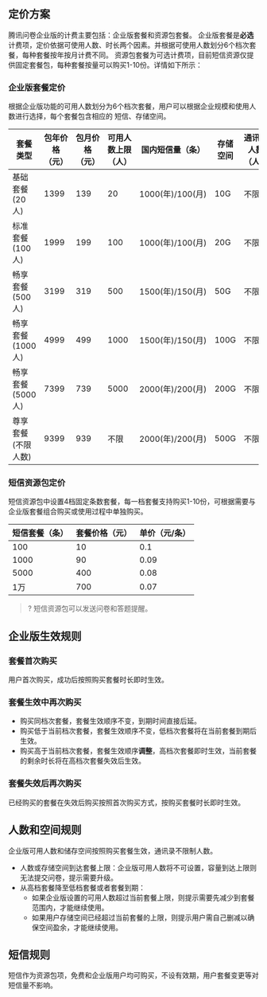 ## 定价方案
腾讯问卷企业版的计费主要包括：企业版套餐和资源包套餐。
企业版套餐是**必选**计费项，定价依据可使用人数、时长两个因素。并根据可使用人数划分6个档次套餐，每种套餐按年按月计费不同。
资源包套餐为可选计费项，目前短信资源仅提供固定套餐包，每种套餐按量可以购买1-10份。详情如下所示：

### 企业版套餐定价[](id:business)

根据企业版功能的可用人数划分为6个档次套餐，用户可以根据企业规模和使用人数进行选择，每个套餐包含相应的 <dx-tag-link link="#business" tag="即将上线">短信</dx-tag-link>、<dx-tag-link link="#business" tag="即将上线">存储空间</dx-tag-link>。

|套餐类型|包年价格（元）|包月价格（元）|可用人数上限（人）|国内短信量（条）|存储空间|通讯录人数（人）|
|---------|---------|---------|---------|---------|---------|---------|
|基础套餐(20人)|1399|139|20|1000(年)/100(月)|10G|不限|
|标准套餐(100人)|1999|199|100|1000(年)/100(月)|20G|不限|
|畅享套餐(500人)|3199|319|500|1500(年)/150(月)|50G|不限|
|畅享套餐(1000人)|4999|499|1000|1500(年)/150(月)|100G|不限|
|畅享套餐(5000人)|7399|739|5000|2000(年)/200(月)|200G|不限|
|尊享套餐(不限人数)|9399|939|不限|2000(年)/200(月)|500G|不限|

### <dx-tag-link link="#message" tag="即将上线">短信资源包定价</dx-tag-link>[](id:message)

短信资源包中设置4档固定条数套餐，每一档套餐支持购买1-10份，可根据需要与企业版套餐组合购买或使用过程中单独购买。

|短信套餐（条）|	套餐价格（元）|	单价（元/条）|
|---------|---------|---------|
|100|10|0.1|
1000|90|0.09|
|5000|400|0.08|
|1万|700|0.07|

>? 短信资源包可以发送问卷和答题提醒。

## 企业版生效规则

### 套餐首次购买
用户首次购买，成功后按照购买套餐时长即时生效。

### 套餐生效中再次购买
- 购买同档次套餐，套餐生效顺序不变，到期时间直接后延。
- 购买低于当前档次套餐，套餐生效顺序不变，低档次套餐将在当前套餐到期后生效。
- 购买高于当前档次套餐，套餐生效顺序**调整**，高档次套餐即时生效，当前套餐的剩余时长将在高档次套餐失效后生效。

### 套餐失效后再次购买
已经购买的套餐在失效后购买按照首次购买方式，按购买套餐时长即时生效。

## 人数和空间规则

企业版可用人数和储存空间按照购买套餐生效，通讯录不限制人数。

- 人数或存储空间到达套餐上限：企业版可用人数将不可设置，容量到达上限则无法提交问卷，提示需要升级。
- 从高档套餐降至低档套餐或者套餐到期：
	- 如果企业版设置的可用人数超过当前套餐上限，则提示需要先减少到套餐范围内，才能继续使用。
	- 如果用户存储空间已经超过当前套餐的上限，则提示用户需自己删减以确保空间盈余，才能继续使用。

## 短信规则

短信作为资源包项，免费和企业版用户均可购买，不设有效期，用户套餐变更等对短信量不影响。
